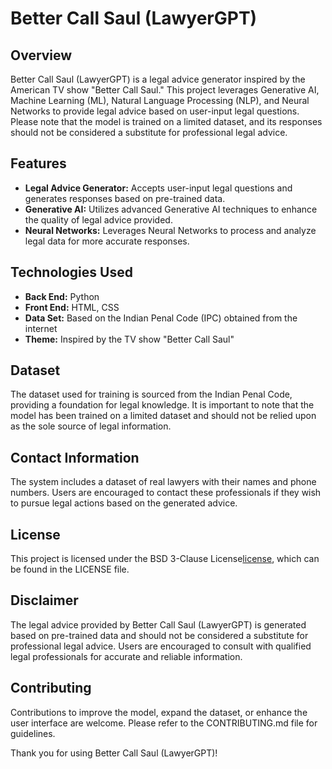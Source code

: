 # Better Call Saul (LawyerGPT)

## Overview
Better Call Saul (LawyerGPT) is a legal advice generator inspired by the American TV show "Better Call Saul." This project leverages Generative AI, Machine Learning (ML), Natural Language Processing (NLP), and Neural Networks to provide legal advice based on user-input legal questions. Please note that the model is trained on a limited dataset, and its responses should not be considered a substitute for professional legal advice.

## Features
- **Legal Advice Generator:** Accepts user-input legal questions and generates responses based on pre-trained data.
- **Generative AI:** Utilizes advanced Generative AI techniques to enhance the quality of legal advice provided.
- **Neural Networks:** Leverages Neural Networks to process and analyze legal data for more accurate responses.

## Technologies Used
- **Back End:** Python
- **Front End:** HTML, CSS
- **Data Set:** Based on the Indian Penal Code (IPC) obtained from the internet
- **Theme:** Inspired by the TV show "Better Call Saul"

## Dataset
The dataset used for training is sourced from the Indian Penal Code, providing a foundation for legal knowledge. It is important to note that the model has been trained on a limited dataset and should not be relied upon as the sole source of legal information.

## Contact Information
The system includes a dataset of real lawyers with their names and phone numbers. Users are encouraged to contact these professionals if they wish to pursue legal actions based on the generated advice.

## License
This project is licensed under the BSD 3-Clause License[license](LICENSE), which can be found in the LICENSE file.

## Disclaimer
The legal advice provided by Better Call Saul (LawyerGPT) is generated based on pre-trained data and should not be considered a substitute for professional legal advice. Users are encouraged to consult with qualified legal professionals for accurate and reliable information.

## Contributing
Contributions to improve the model, expand the dataset, or enhance the user interface are welcome. Please refer to the CONTRIBUTING.md file for guidelines.

Thank you for using Better Call Saul (LawyerGPT)!
